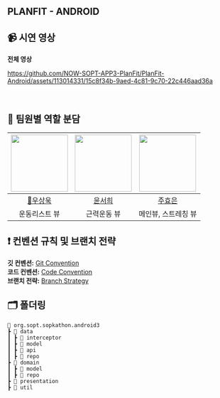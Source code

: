 
## PLANFIT - ANDROID

## 📹 시연 영상

**전체 영상**


https://github.com/NOW-SOPT-APP3-PlanFit/PlanFit-Android/assets/113014331/15c8f34b-9aed-4c81-9c70-22c446aad36a


</br>

## 👤 팀원별 역할 분담
|<img src="https://avatars.githubusercontent.com/u/113014331?v=4" width="128" />|<img src="https://avatars.githubusercontent.com/u/102652293?v=4" width="128" />|<img src="https://avatars.githubusercontent.com/u/137873124?v=4" width="128" />|
|:---------:|:---------:|:---------:|
|[👑우상욱](https://github.com/Sangwook123)|[윤서희](https://github.com/seohee0925)|[주효은](https://github.com/hyoeunjoo)|
| 운동리스트 뷰 | 근력운동 뷰 | 메인뷰, 스트레칭 뷰 |


## ❗ 컨벤션 규칙 및 브랜치 전략
**깃 컨벤션:**  [Git Convention](https://www.notion.so/sopt-official/Git-Convention-22582610ec1e4c4f8d27770502fcad38) </br>
**코드 컨벤션:**  [Code Convention](https://www.notion.so/sopt-official/Code-Convention-d985b3b40420433d97079371f321316c) </br>
**브랜치 전략:**  [Branch Strategy](https://www.notion.so/sopt-official/Branch-Strategy-6a719eef09bb43fe9ee35a3e7ef9d30f) </br>

## 🗂️ 폴더링
```
📂 org.sopt.sopkathon.android3
┣ 📂 data
┃ ┣ 📂 interceptor
┃ ┣ 📂 model
┃ ┣ 📂 api
┃ ┣ 📂 repo
┣ 📂 domain
┃ ┣ 📂 model
┃ ┣ 📂 repo
┣ 📂 presentation
┣ 📂 util
```
